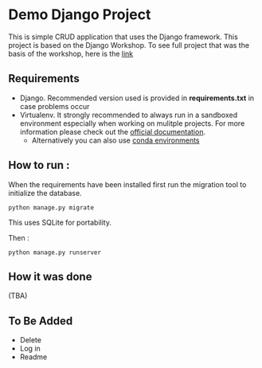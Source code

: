 # Demo Django Project

This is simple CRUD application that uses the Django framework. This project is based on the Django Workshop. To see full project that was the basis of the workshop, here is the [link](https://github.com/cr8ivecodesmith/djnotes2
)

## Requirements 
- Django. Recommended version used is provided in **requirements.txt** in case problems occur
- Virtualenv. It strongly recommended to always run in a sandboxed environment especially when working on mulitple projects. For more information please check out the [official documentation](https://virtualenv.pypa.io/en/stable/). 
    - Alternatively you can also use [conda environments](https://conda.io/)




## How to run : 

When the requirements have been installed first run the migration tool to initialize the database.

`python manage.py migrate`

 This uses SQLite for portability. 

Then : 

`python manage.py runserver`

## How it was done

(TBA)

## To Be Added

- Delete
- Log in
- Readme